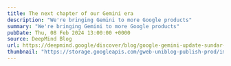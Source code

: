```yaml
---
title: The next chapter of our Gemini era
description: "We're bringing Gemini to more Google products"
summary: "We're bringing Gemini to more Google products"
pubDate: Thu, 08 Feb 2024 13:00:00 +0000
source: DeepMind Blog
url: https://deepmind.google/discover/blog/google-gemini-update-sundar-pichai-2024/
thumbnail: "https://storage.googleapis.com/gweb-uniblog-publish-prod/images/Keyword_Social_-_1920x1080.width-1300.png"
---
```


